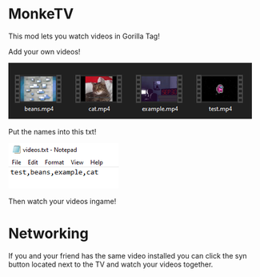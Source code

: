 # MonkeTV
This mod lets you watch videos in Gorilla Tag!

Add your own videos!

![](GitHub/video_folder_example.png)

Put the names into this txt!

![](GitHub/txt_example.png)

Then watch your videos ingame!

# Networking
If you and your friend has the same video installed you can click the syn button located next to the TV and watch your videos together.
